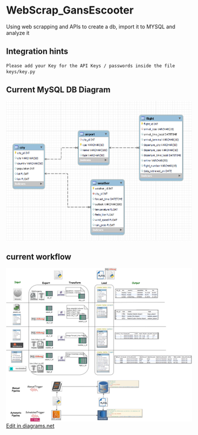 # WebScrap_GansEscooter
Using web scrapping and APIs to create a db, import it to MYSQL and analyze it

## Integration hints
```
Please add your Key for the API Keys / passwords inside the file keys/key.py
```


## Current MySQL DB Diagram

![image](00_Archticture\MySQL_db.png)



## current workflow
 ![Alt](00_Archticture\DataPipeline.png)
<a href="https://app.diagrams.net/#HJacquelineBashta%2FWebScrap_GansEscooter%2Fmaster%2F00_Archticture%2FDataPipeline.png" target="_blank">Edit in diagrams.net</a>